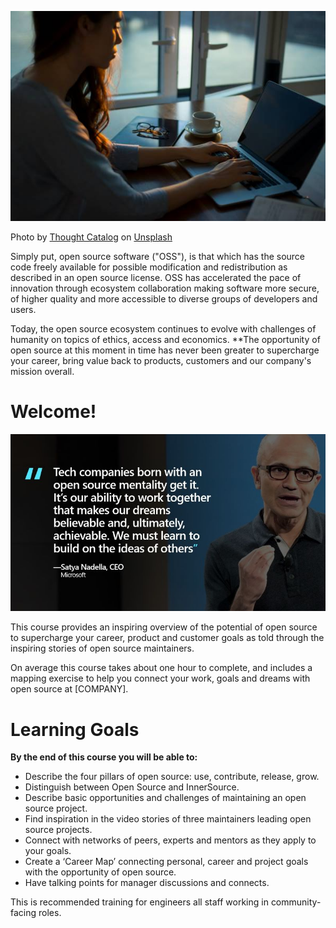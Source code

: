 ![welcome image](../images/image-1.jpg)

Photo by <a href="https://unsplash.com/@thoughtcatalog?utm_source=unsplash&utm_medium=referral&utm_content=creditCopyText">Thought Catalog</a> on <a href="https://unsplash.com/s/photos/smiling-woman-business?utm_source=unsplash&utm_medium=referral&utm_content=creditCopyText">Unsplash</a>

Simply put, open source software ("OSS"), is that which has the source code freely available for possible modification and redistribution as described in an open source license.  OSS has accelerated the pace of innovation through ecosystem collaboration making software more secure, of higher quality and more accessible to diverse groups of developers and users.

Today, the open source ecosystem continues to evolve with challenges of humanity on topics of ethics, access and economics. **The opportunity of open source at this moment in time has never been greater to supercharge your career, bring value back to products, customers and our company's mission overall.

# Welcome!
![Satya-quote](../images/image-2.jpg) 

This course provides an inspiring overview of the potential of open source to supercharge your career, product and customer goals as told through the inspiring stories of open source maintainers.

On average this course takes about one hour to complete, and includes a mapping exercise to help you connect your work, goals and dreams with open source at [COMPANY].

# Learning Goals

**By the end of this course you will be able to:**

* Describe the four pillars of open source: use, contribute, release, grow.
* Distinguish between Open Source and InnerSource.
* Describe basic opportunities and challenges of maintaining an open source project.
* Find inspiration in the video stories of three maintainers leading open source projects.
* Connect with networks of peers, experts and mentors as they apply to your goals.
* Create a ‘Career Map’ connecting personal, career and project goals with the opportunity of open source.
* Have talking points for manager discussions and connects.



This is recommended training for engineers all staff working in community-facing roles.

